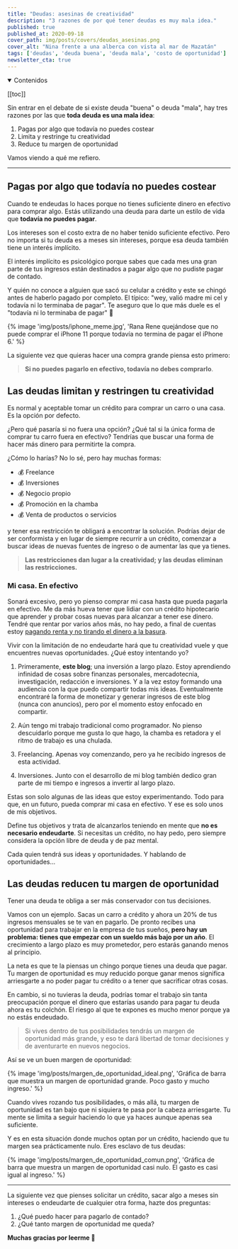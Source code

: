 ```yaml
---
title: "Deudas: asesinas de creatividad"
description: "3 razones de por qué tener deudas es muy mala idea."
published: true
published_at: 2020-09-18
cover_path: img/posts/covers/deudas_asesinas.png
cover_alt: "Nina frente a una alberca con vista al mar de Mazatán"
tags: ['deudas', 'deuda buena', 'deuda mala', 'costo de oportunidad']
newsletter_cta: true
---
```


<details open>
  <summary>
    Contenidos
  </summary>

  [[toc]]

</details>

Sin entrar en el debate de si existe deuda "buena" o deuda "mala", hay tres razones por las que **toda deuda es una mala idea**:

1. Pagas por algo que todavía no puedes costear
2. Limita y restringe tu creatividad
3. Reduce tu margen de oportunidad

Vamos viendo a qué me refiero.

***

## Pagas por algo que todavía no puedes costear

Cuando te endeudas lo haces porque no tienes suficiente dinero en efectivo para comprar algo. Estás utilizando una deuda para darte un estilo de vida que **todavía no puedes pagar**.

Los intereses son el costo extra de no haber tenido suficiente efectivo. Pero no importa si tu deuda es a meses sin intereses, porque esa deuda también tiene un interés implícito.

El interés implícito es psicológico porque sabes que cada mes una gran parte de tus ingresos están destinados a pagar algo que no pudiste pagar de contado.

Y quién no conoce a alguien que sacó su celular a crédito y este se chingó antes de haberlo pagado por completo. El típico: "wey, valió madre mi cel y todavía ni lo terminaba de pagar". Te aseguro que lo que más duele es el "todavía ni lo terminaba de pagar" 🤣

{% image 'img/posts/iphone_meme.jpg', 'Rana Rene quejándose que no puede comprar el iPhone 11 porque todavía no termina de pagar el iPhone 6.' %}

La siguiente vez que quieras hacer una compra grande piensa esto primero:

> **Si no puedes pagarlo en efectivo, todavía no debes comprarlo**.

## Las deudas limitan y restringen tu creatividad

Es normal y aceptable tomar un crédito para comprar un carro o una casa. Es la opción por defecto.

¿Pero qué pasaría si no fuera una opción? ¿Qué tal si la única forma de comprar tu carro fuera en efectivo? Tendrías que buscar una forma de hacer más dinero para permitirte la compra.

¿Cómo lo harías? No lo sé, pero hay muchas formas:

- 💰 Freelance
- 💰 Inversiones
- 💰 Negocio propio
- 💰 Promoción en la chamba
- 💰 Venta de productos o servicios

y tener esa restricción te obligará a encontrar la solución. Podrías dejar de ser conformista y en lugar de siempre recurrir a un crédito, comenzar a buscar ideas de nuevas fuentes de ingreso o de aumentar las que ya tienes.

> **Las restricciones dan lugar a la creatividad; y las deudas eliminan las restricciones.**

### Mi casa. En efectivo

Sonará excesivo, pero yo pienso comprar mi casa hasta que pueda pagarla en efectivo. Me da más hueva tener que lidiar con un crédito hipotecario que aprender y probar cosas nuevas para alcanzar a tener ese dinero. Tendré que rentar por varios años más, no hay pedo, a final de cuentas estoy [pagando renta y no tirando el dinero a la basura](/posts/rentar-o-comprar/).

Vivir con la limitación de no endeudarte hará que tu creatividad vuele y que encuentres nuevas oportunidades. ¿Qué estoy intentando yo?

1. Primeramente, **este blog**; una inversión a largo plazo. Estoy aprendiendo infinidad de cosas sobre finanzas personales, mercadotecnia, investigación, redacción e inversiones. Y a la vez estoy formando una audiencia con la que puedo compartir todas mis ideas. Eventualmente encontraré la forma de monetizar y generar ingresos de este blog (nunca con anuncios), pero por el momento estoy enfocado en compartir.

2. Aún tengo mi trabajo tradicional como programador. No pienso descuidarlo porque me gusta lo que hago, la chamba es retadora y el ritmo de trabajo es una chulada.

3. Freelancing. Apenas voy comenzando, pero ya he recibido ingresos de esta actividad.

4. Inversiones. Junto con el desarrollo de mi blog también dedico gran parte de mi tiempo e ingresos a invertir al largo plazo.

Estas son solo algunas de las ideas que estoy experimentando. Todo para que, en un futuro, pueda comprar mi casa en efectivo. Y ese es solo unos de mis objetivos.

Define tus objetivos y trata de alcanzarlos teniendo en mente que **no es necesario endeudarte**. Si necesitas un crédito, no hay pedo, pero siempre considera la opción libre de deuda y de paz mental.

Cada quien tendrá sus ideas y oportunidades. Y hablando de oportunidades...

## Las deudas reducen tu margen de oportunidad

Tener una deuda te obliga a ser más conservador con tus decisiones.

Vamos con un ejemplo. Sacas un carro a crédito y ahora un 20% de tus ingresos mensuales se te van en pagarlo. De pronto recibes una oportunidad para trabajar en la empresa de tus sueños, **pero hay un problema: tienes que empezar con un sueldo más bajo por un año**. El crecimiento a largo plazo es muy prometedor, pero estarás ganando menos al principio.

La neta es que te la piensas un chingo porque tienes una deuda que pagar. Tu margen de oportunidad es muy reducido porque ganar menos significa arriesgarte a no poder pagar tu crédito o a tener que sacrificar otras cosas.

En cambio, si no tuvieras la deuda, podrías tomar el trabajo sin tanta preocupación porque el dinero que estarías usando para pagar tu deuda ahora es tu colchón. El riesgo al que te expones es mucho menor porque ya no estás endeudado.

> Si vives dentro de tus posibilidades tendrás un margen de oportunidad más grande, y eso te dará libertad de tomar decisiones y de aventurarte en nuevos negocios.

Así se ve un buen margen de oportunidad:

{% image 'img/posts/margen_de_oportunidad_ideal.png', 'Gráfica de barra que muestra un margen de oportunidad grande. Poco gasto y mucho ingreso.' %}

Cuando vives rozando tus posibilidades, o más allá, tu margen de oportunidad es tan bajo que ni siquiera te pasa por la cabeza arriesgarte. Tu mente se limita a seguir haciendo lo que ya haces aunque apenas sea suficiente.

Y es en esta situación donde muchos optan por un crédito, haciendo que tu margen sea prácticamente nulo. Eres esclavo de tus deudas:

{% image 'img/posts/margen_de_oportunidad_comun.png', 'Gráfica de barra que muestra un margen de oportunidad casi nulo. El gasto es casi igual al ingreso.' %}

***

La siguiente vez que pienses solicitar un crédito, sacar algo a meses sin intereses o endeudarte de cualquier otra forma, hazte dos preguntas:

1. ¿Qué puedo hacer para pagarlo de contado?
2. ¿Qué tanto margen de oportunidad me queda?


**Muchas gracias por leerme 🖤**
